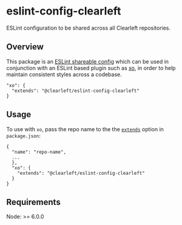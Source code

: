 # eslint-config-clearleft

ESLint configuration to be shared across all Clearleft repositories.

## Overview

This package is an [ESLint shareable config](http://eslint.org/docs/developer-guide/shareable-configs) which can be used in conjunction with an ESLint based plugin such as [xo](https://github.com/sindresorhus/xo), in order to help maintain consistent styles across a codebase.

```
"xo": {
  "extends": "@clearleft/eslint-config-clearleft"
}
```

## Usage
To use with `xo`, pass the repo name to the the [`extends`](https://github.com/sindresorhus/xo#extends) option in `package.json`:

```
{
  "name": "repo-name",
  ...
  },
  "xo": {
    "extends": "@clearleft/eslint-config-clearleft"
  }
}
```

## Requirements
Node: >= 6.0.0
